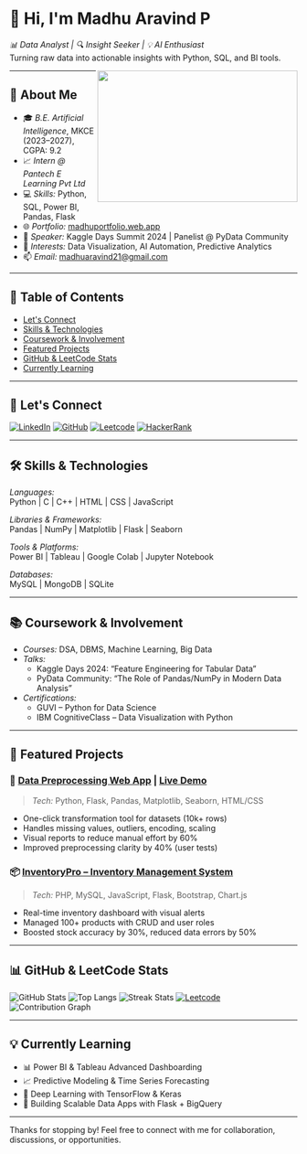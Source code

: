 # 👋 Hi, I'm Madhu Aravind P

*📊 Data Analyst | 🔍 Insight Seeker | 💡 AI Enthusiast*  
Turning raw data into actionable insights with Python, SQL, and BI tools.

<img align="right" width="350" height="230" src="https://i.pinimg.com/originals/47/f0/34/47f0342cec72b800463bf003eac1257e.gif">

---

## 🌟 About Me

- 🎓 *B.E. Artificial Intelligence*, MKCE (2023–2027), CGPA: 9.2
- 📈 *Intern @ Pantech E Learning Pvt Ltd*
- 💻 *Skills:* Python, SQL, Power BI, Pandas, Flask
- 🌐 *Portfolio:* [madhuportfolio.web.app](https://madhuportfolio-3bba7.web.app/)
- 🧠 *Speaker:* Kaggle Days Summit 2024 | Panelist @ PyData Community
- 🔎 *Interests:* Data Visualization, AI Automation, Predictive Analytics
- 📫 *Email:* madhuaravind21@gmail.com

---

## 📑 Table of Contents

- [Let's Connect](#-lets-connect)
- [Skills & Technologies](#-skills--technologies)
- [Coursework & Involvement](#-coursework--involvement)
- [Featured Projects](#-featured-projects)
- [GitHub & LeetCode Stats](#-github--leetcode-stats)
- [Currently Learning](#-currently-learning)

---

## 🔗 Let's Connect

[![LinkedIn](https://img.shields.io/badge/LinkedIn-MadhuAravindP-blue?style=for-the-badge&logo=linkedin&logoColor=white)](https://www.linkedin.com/in/madhuaravind-p-a18325290/)
[![GitHub](https://img.shields.io/badge/GitHub-Madhuarvind-333?style=for-the-badge&logo=github)](https://github.com/Madhuarvind)
[![Leetcode](https://img.shields.io/badge/Leetcode-Madhuaravind-orange?style=for-the-badge&logo=leetcode&logoColor=white)](https://leetcode.com/u/Madhuaravind/)
[![HackerRank](https://img.shields.io/badge/HackerRank-Madhu_P-2EC866?style=for-the-badge&logo=HackerRank&logoColor=white)](https://www.hackerrank.com/profile/madhuaravind21)

---

## 🛠 Skills & Technologies

*Languages:*  
Python | C | C++ | HTML | CSS | JavaScript

*Libraries & Frameworks:*  
Pandas | NumPy | Matplotlib | Flask | Seaborn

*Tools & Platforms:*  
Power BI | Tableau | Google Colab | Jupyter Notebook

*Databases:*  
MySQL | MongoDB | SQLite

---

## 📚 Coursework & Involvement

- *Courses:* DSA, DBMS, Machine Learning, Big Data
- *Talks:*
  - Kaggle Days 2024: “Feature Engineering for Tabular Data”
  - PyData Community: “The Role of Pandas/NumPy in Modern Data Analysis”
- *Certifications:*
  - GUVI – Python for Data Science
  - IBM CognitiveClass – Data Visualization with Python

---

## 💼 Featured Projects

### 🚀 [Data Preprocessing Web App](https://github.com/Madhuarvind/Data-preprocessing) | [Live Demo](https://madhuportfolio-3bba7.web.app/)
> *Tech:* Python, Flask, Pandas, Matplotlib, Seaborn, HTML/CSS  
- One-click transformation tool for datasets (10k+ rows)
- Handles missing values, outliers, encoding, scaling
- Visual reports to reduce manual effort by 60%
- Improved preprocessing clarity by 40% (user tests)

### 📦 [InventoryPro – Inventory Management System](https://github.com/Madhuarvind/InventoryPro)
> *Tech:* PHP, MySQL, JavaScript, Flask, Bootstrap, Chart.js  
- Real-time inventory dashboard with visual alerts
- Managed 100+ products with CRUD and user roles
- Boosted stock accuracy by 30%, reduced data errors by 50%

---

## 📊 GitHub & LeetCode Stats

![GitHub Stats](https://github-readme-stats.vercel.app/api?username=Madhuarvind&show_icons=true&theme=tokyonight)
![Top Langs](https://github-readme-stats.vercel.app/api/top-langs/?username=Madhuarvind&layout=compact&theme=tokyonight)
![Streak Stats](https://github-readme-streak-stats.herokuapp.com/?user=Madhuarvind&theme=tokyonight&hide_border=true)
[![Leetcode](https://leetcard.jacoblin.cool/Madhuaravind?ext=contest&theme=dark)](https://leetcode.com/u/Madhuaravind/)
![Contribution Graph](https://github-readme-activity-graph.vercel.app/graph?username=Madhuarvind&theme=tokyo-night&area=true&hide_border=true)

---

## 💡 Currently Learning

- 📊 Power BI & Tableau Advanced Dashboarding
- 📈 Predictive Modeling & Time Series Forecasting
- 🧠 Deep Learning with TensorFlow & Keras
- 🚀 Building Scalable Data Apps with Flask + BigQuery

---

Thanks for stopping by! Feel free to connect with me for collaboration, discussions, or opportunities.
